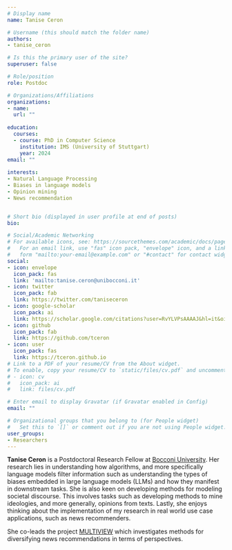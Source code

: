 ```yaml
---
# Display name
name: Tanise Ceron 

# Username (this should match the folder name)
authors:
- tanise_ceron

# Is this the primary user of the site?
superuser: false

# Role/position
role: Postdoc

# Organizations/Affiliations
organizations:
- name:
  url: ""
  
education:
  courses:
  - course: PhD in Computer Science
    institution: IMS (University of Stuttgart) 
    year: 2024
email: ""
    
interests:
- Natural Language Processing
- Biases in language models 
- Opinion mining
- News recommendation 


# Short bio (displayed in user profile at end of posts)
bio:

# Social/Academic Networking
# For available icons, see: https://sourcethemes.com/academic/docs/page-builder/#icons
#   For an email link, use "fas" icon pack, "envelope" icon, and a link in the
#   form "mailto:your-email@example.com" or "#contact" for contact widget.
social:
- icon: envelope
  icon_pack: fas
  link: 'mailto:tanise.ceron@unibocconi.it'  
- icon: twitter
  icon_pack: fab
  link: https://twitter.com/taniseceron
- icon: google-scholar
  icon_pack: ai
  link: https://scholar.google.com/citations?user=RvYLVPsAAAAJ&hl=it&oi=ao
- icon: github
  icon_pack: fab
  link: https://github.com/tceron
- icon: user
  icon_pack: fas
  link: https://tceron.github.io
# Link to a PDF of your resume/CV from the About widget.
# To enable, copy your resume/CV to `static/files/cv.pdf` and uncomment the lines below.
# - icon: cv
#   icon_pack: ai
#   link: files/cv.pdf

# Enter email to display Gravatar (if Gravatar enabled in Config)
email: ""

# Organizational groups that you belong to (for People widget)
#   Set this to `[]` or comment out if you are not using People widget.
user_groups:
- Researchers
---
```


**Tanise Ceron** is a Postdoctoral Research Fellow at [Bocconi University](https:\\www.bocconi.it/). Her research lies in understanding how algorithms, and more specifically language models filter information such as understanding the types of biases embedded in large language models (LLMs) and how they manifest in downstream tasks. She is also keen on developing methods for modeling societal discourse. This involves tasks such as developing methods to mine ideologies, and more generally, opinions from texts. Lastly, she enjoys thinking about the implementation of my research in real world use case applications, such as news recommenders. 

She co-leads the project [MULTIVIEW](https://www.ims.uni-stuttgart.de/en/research/projects/multiview/) which investigates methods for diversifying news recommendations in terms of perspectives. 